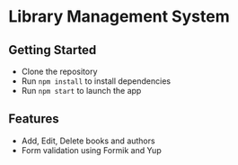 # Library Management System

## Getting Started
- Clone the repository
- Run `npm install` to install dependencies
- Run `npm start` to launch the app

## Features
- Add, Edit, Delete books and authors
- Form validation using Formik and Yup
